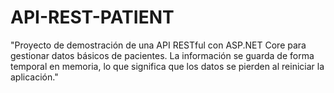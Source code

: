 # API-REST-PATIENT
"Proyecto de demostración de una API RESTful con ASP.NET Core para gestionar datos básicos de pacientes. La información se guarda de forma temporal en memoria, lo que significa que los datos se pierden al reiniciar la aplicación."
